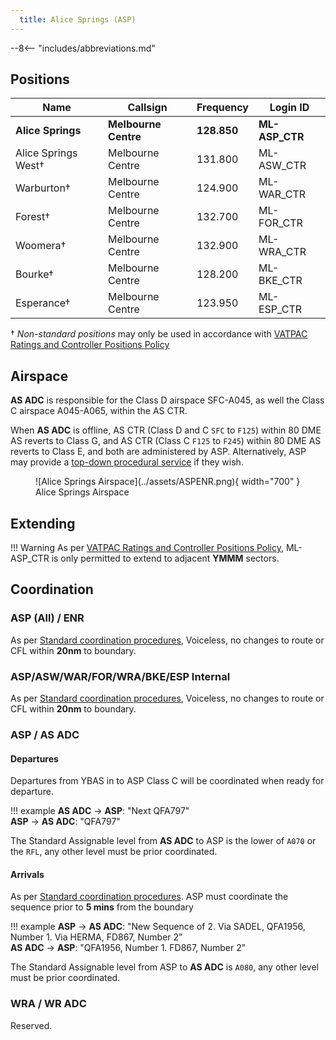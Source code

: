 ```yaml
---
  title: Alice Springs (ASP)
---
```


--8<-- "includes/abbreviations.md"
## Positions

| Name | Callsign | Frequency | Login ID |
| ---- | -------- | --------- | -------- |
| **Alice Springs** | **Melbourne Centre** | **128.850** | **ML-ASP_CTR** |
| Alice Springs West† | Melbourne Centre | 131.800 | ML-ASW_CTR |
| Warburton† | Melbourne Centre | 124.900 | ML-WAR_CTR |
| Forest† | Melbourne Centre | 132.700 | ML-FOR_CTR |
| Woomera† | Melbourne Centre | 132.900 | ML-WRA_CTR |
| Bourke† | Melbourne Centre | 128.200 | ML-BKE_CTR |
| Esperance† | Melbourne Centre | 123.950 | ML-ESP_CTR |

† *Non-standard positions* may only be used in accordance with [VATPAC Ratings and Controller Positions Policy](https://vatpac.org/publications/policies)

## Airspace
**AS ADC** is responsible for the Class D airspace SFC-A045, as well the Class C airspace A045-A065, within the AS CTR.

When **AS ADC** is offline, AS CTR (Class D and C `SFC` to `F125`) within 80 DME AS reverts to Class G, and AS CTR (Class C `F125` to `F245`) within 80 DME AS reverts to Class E, and both are administered by ASP. Alternatively, ASP may provide a [top-down procedural service](../../../aerodromes/Alice) if they wish.

<figure markdown>
![Alice Springs Airspace](../assets/ASPENR.png){ width="700" }
  <figcaption>Alice Springs Airspace</figcaption>
</figure>

## Extending
!!! Warning
    As per [VATPAC Ratings and Controller Positions Policy](https://cdn.vatpac.org/documents/policy/Controller+Positions+and+Ratings+Policy+v5.2.pdf), ML-ASP_CTR is only permitted to extend to adjacent **YMMM** sectors.

## Coordination
### ASP (All) / ENR
As per [Standard coordination procedures](../../../controller-skills/coordination/#enr-enr), Voiceless, no changes to route or CFL within **20nm** to boundary.

### ASP/ASW/WAR/FOR/WRA/BKE/ESP Internal
As per [Standard coordination procedures](../../../controller-skills/coordination/#enr-enr), Voiceless, no changes to route or CFL within **20nm** to boundary.

### ASP / AS ADC
#### Departures
Departures from YBAS in to ASP Class C will be coordinated when ready for departure.

!!! example
    **AS ADC** -> **ASP**: "Next QFA797"  
    **ASP** -> **AS ADC**: "QFA797"

The Standard Assignable level from **AS ADC** to ASP is the lower of `A070` or the `RFL`, any other level must be prior coordinated.
#### Arrivals
As per [Standard coordination procedures](../../../controller-skills/coordination/#enrtcu-class-d-twr). ASP must coordinate the sequence prior to **5 mins** from the boundary

!!! example
    **ASP** -> **AS ADC**: "New Sequence of 2. Via SADEL, QFA1956, Number 1. Via HERMA, FD867, Number 2”  
    **AS ADC** -> **ASP**: "QFA1956, Number 1. FD867, Number 2"  

The Standard Assignable level from ASP to **AS ADC** is `A080`, any other level must be prior coordinated.
### WRA / WR ADC
Reserved.